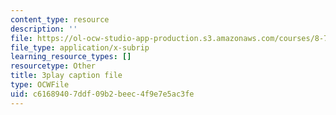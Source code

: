 ```yaml
---
content_type: resource
description: ''
file: https://ol-ocw-studio-app-production.s3.amazonaws.com/courses/8-701-introduction-to-nuclear-and-particle-physics-fall-2020/c61689407ddf09b2beec4f9e7e5ac3fe_vrLClnmpaeA.srt
file_type: application/x-subrip
learning_resource_types: []
resourcetype: Other
title: 3play caption file
type: OCWFile
uid: c6168940-7ddf-09b2-beec-4f9e7e5ac3fe
---
```

